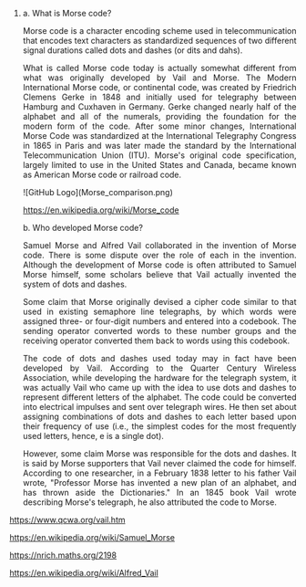 1. a. What is Morse code?
      <p align="justify">
      Morse code is a character encoding scheme used in telecommunication that encodes text characters as standardized sequences of two different signal durations called dots and dashes (or dits and dahs).
      </p>

      <p align="justify">
      What is called Morse code today is actually somewhat different from what was originally developed by Vail and Morse. The Modern International Morse code, or continental code, was created by Friedrich Clemens Gerke in 1848 and initially used for telegraphy between Hamburg and Cuxhaven in Germany. Gerke changed nearly half of the alphabet and all of the numerals, providing the foundation for the modern form of the code. After some minor changes, International Morse Code was standardized at the International Telegraphy Congress in 1865 in Paris and was later made the standard by the International Telecommunication Union (ITU). Morse's original code specification, largely limited to use in the United States and Canada, became known as American Morse code or railroad code.
      </p>
      ![GitHub Logo](Morse_comparison.png)

      https://en.wikipedia.org/wiki/Morse_code

    b. Who developed Morse code?
    <p align="justify">
    Samuel Morse and Alfred Vail collaborated in the invention of Morse code. There is some dispute over the role of each in the invention.
    Although the development of Morse code is often attributed to Samuel Morse himself, some scholars believe that Vail actually invented the system of dots and dashes.  
    </p>

    <p align="justify">
    Some claim that Morse originally devised a cipher code similar to that used in existing semaphore line telegraphs, by which words were assigned three- or four-digit numbers and entered into a codebook. The sending operator converted words to these number groups and the receiving operator converted them back to words using this codebook.
    </p>

    <p align="justify">
    The code of dots and dashes used today may in fact have been developed by Vail. According to the Quarter Century Wireless Association, while developing the hardware for the telegraph system, it was actually Vail who came up with the idea to use dots and dashes to represent different letters of the alphabet. The code could be converted into electrical impulses and sent over telegraph wires. He then set about assigning combinations of dots and dashes to each letter based upon their frequency of use (i.e., the simplest codes for the most frequently used letters, hence, e is a single dot).
    </p>

    <p align="justify">
    However, some claim Morse was responsible for the dots and dashes. It is said by Morse supporters that Vail never claimed the code for himself. According to one researcher, in a February 1838 letter to his father Vail wrote, "Professor Morse has invented a new plan of an alphabet, and has thrown aside the Dictionaries." In an 1845 book Vail wrote describing Morse's telegraph, he also attributed the code to Morse.
    </p>
    
https://www.qcwa.org/vail.htm

https://en.wikipedia.org/wiki/Samuel_Morse

https://nrich.maths.org/2198

https://en.wikipedia.org/wiki/Alfred_Vail
